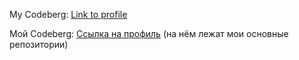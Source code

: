 My Codeberg: [Link to profile](https://codeberg.org/blit)

Мой Codeberg: [Ссылка на профиль](https://codeberg.org/blit) (на нём лежат мои основные репозитории)
